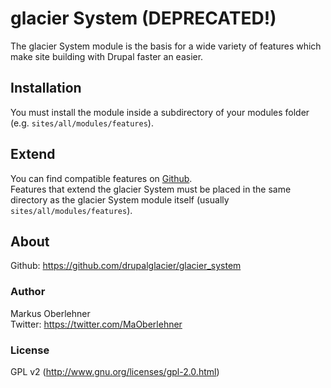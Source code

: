 # glacier System (DEPRECATED!)
The glacier System module is the basis for a wide variety of features which
make site building with Drupal faster an easier.

## Installation
You must install the module inside a subdirectory of your modules folder
(e.g. `sites/all/modules/features`).

## Extend
You can find compatible features on [Github](https://github.com/drupalglacier).  
Features that extend the glacier System must be placed in the same directory as
the glacier System module itself (usually `sites/all/modules/features`).

## About
Github: https://github.com/drupalglacier/glacier_system

### Author
Markus Oberlehner  
Twitter: https://twitter.com/MaOberlehner

### License
GPL v2 (http://www.gnu.org/licenses/gpl-2.0.html)
